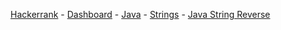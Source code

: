 <a href="https://www.hackerrank.com">Hackerrank</a> - 
<a href="https://www.hackerrank.com/dashboard">Dashboard</a> - 
<a href="https://www.hackerrank.com/domains/java">Java</a> - 
<a href="https://www.hackerrank.com/domains/java/java-strings">Strings</a> - 
<a href="https://www.hackerrank.com/challenges/java-string-reverse">Java String Reverse</a>
